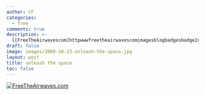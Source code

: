 ```yaml
---
author: CF
categories:
  - free
comments: true
description: >-
  [[FreeTheAirwavescom]httpwwwfreetheairwavescomimagesblogbadgesbadge2revjpg]httpswebarchiveorgweb2009...
draft: false
image: images/2008-10-23-unleash-the-space.jpg
layout: post
title: unleash the space
toc: false
---
```

    
[![FreeTheAirwaves.com](http://www.freetheairwaves.com/images/blog_badges/badge2_rev.jpg)](https://web.archive.org/web/20090207105849/http://freetheairwaves.com/)    
